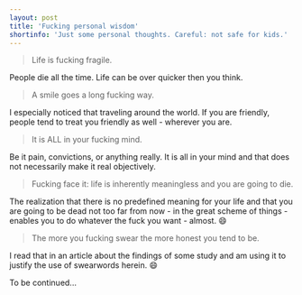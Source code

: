 ```yaml
---
layout: post
title: 'Fucking personal wisdom'
shortinfo: 'Just some personal thoughts. Careful: not safe for kids.'
---
```


> Life is fucking fragile.

People die all the time. Life can be over quicker then you think.

> A smile goes a long fucking way.

I especially noticed that traveling around the world. If you are friendly, people tend to treat you friendly as well - wherever you are.

> It is ALL in your fucking mind.

Be it pain, convictions, or anything really. It is all in your mind and that does not necessarily make it real objectively.

> Fucking face it: life is inherently meaningless and you are going to die.

The realization that there is no predefined meaning for your life and that you are going to be dead not too far from now - in the great scheme of things - enables you to do whatever the fuck you want - almost. :smile:

> The more you fucking swear the more honest you tend to be. 

I read that in an article about the findings of some study and am using it to justify the use of swearwords herein. :smile:

To be continued...